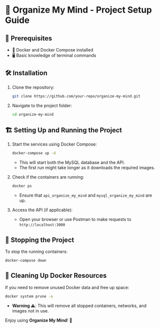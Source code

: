 # 🚀 Organize My Mind - Project Setup Guide

## 📌 Prerequisites

-   🐳 Docker and Docker Compose installed
-   🖥️ Basic knowledge of terminal commands

## 🛠️ Installation

1. Clone the repository:
    ```sh
    git clone https://github.com/your-repo/organize-my-mind.git
    ```
2. Navigate to the project folder:
    ```sh
    cd organize-my-mind
    ```

## 🏗️ Setting Up and Running the Project

1. Start the services using Docker Compose:

    ```sh
    docker-compose up -d
    ```

    - This will start both the MySQL database and the API.
    - The first run might take longer as it downloads the required images.

2. Check if the containers are running:

    ```sh
    docker ps
    ```

    - Ensure that `api_organize_my_mind` and `mysql_organize_my_mind` are up.

3. Access the API (if applicable):
    - Open your browser or use Postman to make requests to `http://localhost:3000`

## 🛑 Stopping the Project

To stop the running containers:

```sh
docker-compose down
```

## 🧹 Cleaning Up Docker Resources

If you need to remove unused Docker data and free up space:

```sh
docker system prune -a
```

-   **Warning ⚠️**: This will remove all stopped containers, networks, and images not in use.

Enjoy using **Organize My Mind**! 🎯
